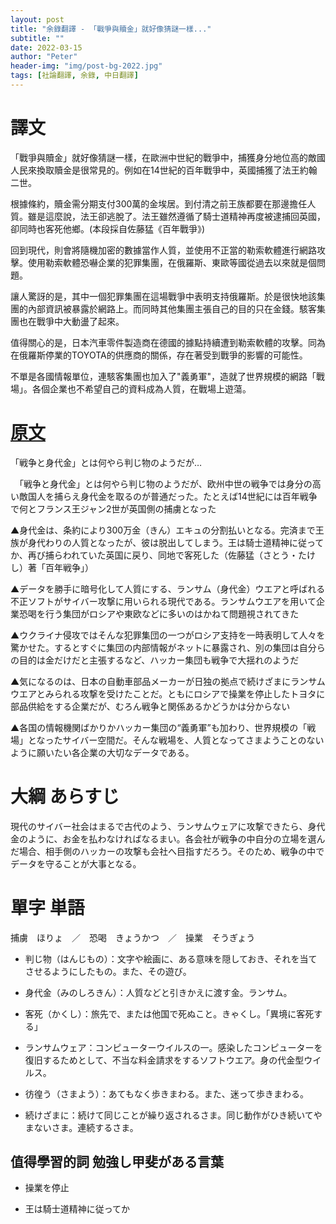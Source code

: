 ```yaml
---
layout: post
title: "余錄翻譯 - 「戰爭與贖金」就好像猜謎一樣..."
subtitle: ""
date: 2022-03-15
author: "Peter"
header-img: "img/post-bg-2022.jpg"
tags: [社論翻譯, 余錄, 中日翻譯]
---
```


# 譯文

「戰爭與贖金」就好像猜謎一樣，在歐洲中世紀的戰爭中，捕獲身分地位高的敵國人民來換取贖金是很常見的。例如在14世紀的百年戰爭中，英國捕獲了法王約翰二世。

根據條約，贖金需分期支付300萬的金埃居。到付清之前王族都要在那邊擔任人質。雖是這麼說，法王卻逃脫了。法王雖然遵循了騎士道精神再度被逮捕回英國，卻同時也客死他鄉。(本段採自佐藤猛《百年戰爭》)

回到現代，則會將隨機加密的數據當作人質，並使用不正當的勒索軟體進行網路攻擊。使用勒索軟體恐嚇企業的犯罪集團，在俄羅斯、東歐等國從過去以來就是個問題。

讓人驚訝的是，其中一個犯罪集團在這場戰爭中表明支持俄羅斯。於是很快地該集團的內部資訊被暴露於網路上。而同時其他集團主張自己的目的只在金錢。駭客集團也在戰爭中大動盪了起來。

值得關心的是，日本汽車零件製造商在德國的據點持續遭到勒索軟體的攻擊。同為在俄羅斯停業的TOYOTA的供應商的關係，存在著受到戰爭的影響的可能性。

不單是各國情報單位，連駭客集團也加入了"義勇軍"，造就了世界規模的網路「戰場」。各個企業也不希望自己的資料成為人質，在戰場上遊蕩。

# [原文](1)
 
「戦争と身代金」とは何やら判じ物のようだが…

　「戦争と身代金」とは何やら判じ物のようだが、欧州中世の戦争では身分の高い敵国人を捕らえ身代金を取るのが普通だった。たとえば14世紀には百年戦争で何とフランス王ジャン2世が英国側の捕虜となった

▲身代金は、条約により300万金（きん）エキュの分割払いとなる。完済まで王族が身代わりの人質となったが、彼は脱出してしまう。王は騎士道精神に従ってか、再び捕らわれていた英国に戻り、同地で客死した（佐藤猛（さとう・たけし）著「百年戦争」）

▲データを勝手に暗号化して人質にする、ランサム（身代金）ウエアと呼ばれる不正ソフトがサイバー攻撃に用いられる現代である。ランサムウエアを用いて企業恐喝を行う集団がロシアや東欧などに多いのはかねて問題視されてきた

▲ウクライナ侵攻ではそんな犯罪集団の一つがロシア支持を一時表明して人々を驚かせた。するとすぐに集団の内部情報がネットに暴露され、別の集団は自分らの目的は金だけだと主張するなど、ハッカー集団も戦争で大揺れのようだ

▲気になるのは、日本の自動車部品メーカーが日独の拠点で続けざまにランサムウエアとみられる攻撃を受けたことだ。ともにロシアで操業を停止したトヨタに部品供給をする企業だが、むろん戦争と関係あるかどうかは分からない

▲各国の情報機関ばかりかハッカー集団の“義勇軍”も加わり、世界規模の「戦場」となったサイバー空間だ。そんな戦場を、人質となってさまようことのないように願いたい各企業の大切なデータである。

# 大綱 あらすじ

現代のサイバー社会はまるで古代のよう、ランサムウェアに攻撃できたら、身代金のように、お金を払わなければなるまい。各会社が戦争の中自分の立場を選んだ場合、相手側のハッカーの攻撃も会社へ目指すだろう。そのため、戦争の中でデータを守ることが大事となる。

# 單字 単語

捕虜　ほりょ　／　恐喝　きょうかつ　／　操業　そうぎょう

- 判じ物（はんじもの）：文字や絵画に、ある意味を隠しておき、それを当てさせるようにしたもの。また、その遊び。

- 身代金（みのしろきん）：人質などと引きかえに渡す金。ランサム。

- 客死（かくし）：旅先で、または他国で死ぬこと。きゃくし。「異境に客死する」

- ランサムウェア：コンピューターウイルスの一。感染したコンピューターを復旧するためとして、不当な料金請求をするソフトウエア。身の代金型ウイルス。

- 彷徨う（さまよう）：あてもなく歩きまわる。また、迷って歩きまわる。

- 続けざまに：続けて同じことが繰り返されるさま。同じ動作がひき続いてやまないさま。連続するさま。

## 值得學習的詞 勉強し甲斐がある言葉

- 操業を停止

- 王は騎士道精神に従ってか


[1]: https://mainichi.jp/articles/20220315/ddm/001/070/149000c